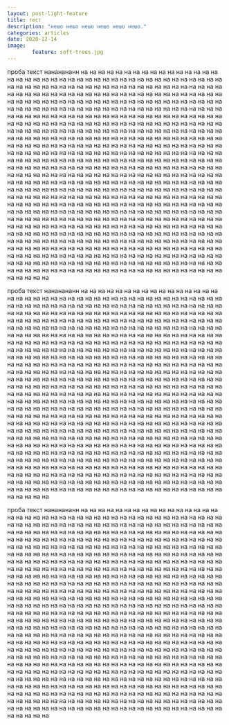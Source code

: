 ```yaml
---
layout: post-light-feature
title: тест
description: "нешо нешо нешо нешо нешо нешо."
categories: articles
date: 2020-12-14
image: 
        feature: soft-trees.jpg
---
```

проба текст нананананн на на на на на на на на на на на на на на на на на на на на на на на на на на на на на на на на на на на на на на на на на на на на на на на на на на на на на на на на на на на на на на на на на на на на на на на на на на на на на на на на на на на на на на на на на на на на на на на на на на на на на на на на на на на на на на на на на на на на на на на на на на на на на на на на на на на на на на на на на на на на на на на на на на на на на на на на на на на на на на на на на на на на на на на на на на на на на на на на на на на на на на на на на на на на на на на на на на на на на на на на на на на на на на на на на на на на на на на на на на на на на на на на на на на на на на на на на на на на на на на на на на на на на на на на на на на на на на на на на на на на на на на на на на на на на на на на на на на на на на на на на на на на на на на на на на на на на на на на на на на на на на на на на на на на на на на на на на на на на на на на на на на на на на на на на на на на на на на на на на на на на на на на на на на на на на на на на на на на на на на на на на на на на на на на на на на на на на на на на на на на на на на на на на на на на на на на на на на на на на на на на на на на на на на на на на на на на на на на на на на на на на на на на на на на на на на на на на на на на на на на на на на на на на на на на на на на на на на на на на на на на на на на на на на на на на на на на на на на на на на на на на на на на на на на на на на на на на на на на на на на на на на на на на на на на на на на на на на на на на на на на на на на на на на на на на на на на на на на на на на на на на на на на на на на на на на на на на на на на на на на на на на на на на на на на на на на на на на на на на на на на на на на на на на на на на на на на на на на на на на на на на на на на на на на на на на на на на на на на на на на на на на на на на на на на на на на на на на на на на на на на на на на на на на на на на на на на на на на на на на на на на на на на на на на на на на на на на на на на на на на на на на на на на на на на на на на на на на на 

проба текст нананананн на на на на на на на на на на на на на на на на на на на на на на на на на на на на на на на на на на на на на на на на на на на на на на на на на на на на на на на на на на на на на на на на на на на на на на на на на на на на на на на на на на на на на на на на на на на на на на на на на на на на на на на на на на на на на на на на на на на на на на на на на на на на на на на на на на на на на на на на на на на на на на на на на на на на на на на на на на на на на на на на на на на на на на на на на на на на на на на на на на на на на на на на на на на на на на на на на на на на на на на на на на на на на на на на на на на на на на на на на на на на на на на на на на на на на на на на на на на на на на на на на на на на на на на на на на на на на на на на на на на на на на на на на на на на на на на на на на на на на на на на на на на на на на на на на на на на на на на на на на на на на на на на на на на на на на на на на на на на на на на на на на на на на на на на на на на на на на на на на на на на на на на на на на на на на на на на на на на на на на на на на на на на на на на на на на на на на на на на на на на на на на на на на на на на на на на на на на на на на на на на на на на на на на на на на на на на на на на на на на на на на на на на на на на на на на на на на на на на на на на на на на на на на на на на на на на на на на на на на на на на на на на на на на на на на на на на на на на на на на на на на на на на на на на на на на на на на на на на на на на на на на на на на на на на на на на на на на на на на на на на на на на на на на на на на на на на на на на на на на на на на на на на на на на на на на на на на на на на на на на на на на на на на на на на на на на на на на на на на на на на на на на на на на на на на на на на на на на на на на на на на на на на на на на на на на на на на на на на на на на на на на на на на на на на на на на на на на на на на на на на на на на на на на на на на на на на на на на на на на на на на на на на на на на на на на на на на на на на на на на на на на на на на на на на на на на на на на на на 

проба текст нананананн на на на на на на на на на на на на на на на на на на на на на на на на на на на на на на на на на на на на на на на на на на на на на на на на на на на на на на на на на на на на на на на на на на на на на на на на на на на на на на на на на на на на на на на на на на на на на на на на на на на на на на на на на на на на на на на на на на на на на на на на на на на на на на на на на на на на на на на на на на на на на на на на на на на на на на на на на на на на на на на на на на на на на на на на на на на на на на на на на на на на на на на на на на на на на на на на на на на на на на на на на на на на на на на на на на на на на на на на на на на на на на на на на на на на на на на на на на на на на на на на на на на на на на на на на на на на на на на на на на на на на на на на на на на на на на на на на на на на на на на на на на на на на на на на на на на на на на на на на на на на на на на на на на на на на на на на на на на на на на на на на на на на на на на на на на на на на на на на на на на на на на на на на на на на на на на на на на на на на на на на на на на на на на на на на на на на на на на на на на на на на на на на на на на на на на на на на на на на на на на на на на на на на на на на на на на на на на на на на на на на на на на на на на на на на на на на на на на на на на на на на на на на на на на на на на на на на на на на на на на на на на на на на на на на на на на на на на на на на на на на на на на на на на на на на на на на на на на на на на на на на на на на на на на на на на на на на на на на на на на на на на на на на на на на на на на на на на на на на на на на на на на на на на на на на на на на на на на на на на на на на на на на на на на на на на на на на на на на на на на на на на на на на на на на на на на на на на на на на на на на на на на на на на на на на на на на на на на на на на на на на на на на на на на на на на на на на на на на на на на на на на на на на на на на на на на на на на на на на на на на на на на на на на на на на на на на на на на на на на на на на на на на на на на на на на на на на на на на 

